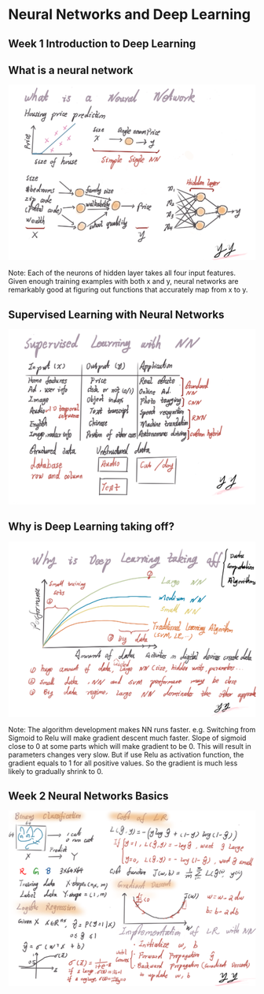 # Neural Networks and Deep Learning

## Week 1 Introduction to Deep Learning

## What is a neural network
![](ImageNotes/Week1_1.png)

Note: Each of the neurons of hidden layer takes all four input features. Given enough training examples with both x and y, neural networks are remarkably good at figuring out functions that accurately map from x to y. 

## Supervised Learning with Neural Networks
![](ImageNotes/Week1_2.png)

## Why is Deep Learning taking off?
![](ImageNotes/Week1_3.png)

Note: The algorithm development makes NN runs faster. e.g. Switching from Sigmoid to Relu will make gradient descent much faster. Slope of sigmoid close to 0 at some parts which will make gradient to be 0. This will result in parameters changes very slow. But if use Relu as activation function, the gradient equals to 1 for all positive values. So the gradient is much less likely to gradually shrink to 0. 

## Week 2 Neural Networks Basics
![](ImageNotes/Week2_1.png)

